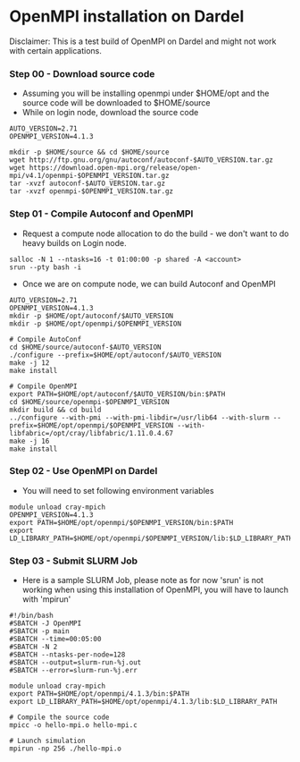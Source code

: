 # OpenMPI installation on Dardel

Disclaimer: This is a test build of OpenMPI on Dardel and might not work with certain applications.

### Step 00 - Download source code

- Assuming you will be installing openmpi under $HOME/opt and the source code will be downloaded to $HOME/source
- While on login node, download the source code

```
AUTO_VERSION=2.71
OPENMPI_VERSION=4.1.3

mkdir -p $HOME/source && cd $HOME/source
wget http://ftp.gnu.org/gnu/autoconf/autoconf-$AUTO_VERSION.tar.gz
wget https://download.open-mpi.org/release/open-mpi/v4.1/openmpi-$OPENMPI_VERSION.tar.gz
tar -xvzf autoconf-$AUTO_VERSION.tar.gz
tar -xvzf openmpi-$OPENMPI_VERSION.tar.gz
```
### Step 01 - Compile Autoconf and OpenMPI
- Request a compute node allocation to do the build - we don't want to do heavy builds on Login node.
```
salloc -N 1 --ntasks=16 -t 01:00:00 -p shared -A <account>
srun --pty bash -i
```
- Once we are on compute node, we can build Autoconf and OpenMPI
```
AUTO_VERSION=2.71 
OPENMPI_VERSION=4.1.3
mkdir -p $HOME/opt/autoconf/$AUTO_VERSION
mkdir -p $HOME/opt/openmpi/$OPENMPI_VERSION

# Compile AutoConf
cd $HOME/source/autoconf-$AUTO_VERSION
./configure --prefix=$HOME/opt/autoconf/$AUTO_VERSION
make -j 12
make install

# Compile OpenMPI
export PATH=$HOME/opt/autoconf/$AUTO_VERSION/bin:$PATH
cd $HOME/source/openmpi-$OPENMPI_VERSION
mkdir build && cd build
../configure --with-pmi --with-pmi-libdir=/usr/lib64 --with-slurm --prefix=$HOME/opt/openmpi/$OPENMPI_VERSION --with-libfabric=/opt/cray/libfabric/1.11.0.4.67
make -j 16
make install
```

### Step 02 - Use OpenMPI on Dardel

- You will need to set following environment variables

```
module unload cray-mpich
OPENMPI_VERSION=4.1.3
export PATH=$HOME/opt/openmpi/$OPENMPI_VERSION/bin:$PATH
export LD_LIBRARY_PATH=$HOME/opt/openmpi/$OPENMPI_VERSION/lib:$LD_LIBRARY_PATH
```

### Step 03 - Submit SLURM Job

- Here is a sample SLURM Job, please note as for now 'srun' is not working when using this installation of OpenMPI, you will have to launch with 'mpirun'

```
#!/bin/bash
#SBATCH -J OpenMPI
#SBATCH -p main
#SBATCH --time=00:05:00
#SBATCH -N 2
#SBATCH --ntasks-per-node=128
#SBATCH --output=slurm-run-%j.out
#SBATCH --error=slurm-run-%j.err

module unload cray-mpich
export PATH=$HOME/opt/openmpi/4.1.3/bin:$PATH
export LD_LIBRARY_PATH=$HOME/opt/openmpi/4.1.3/lib:$LD_LIBRARY_PATH

# Compile the source code
mpicc -o hello-mpi.o hello-mpi.c

# Launch simulation
mpirun -np 256 ./hello-mpi.o
```
